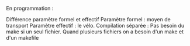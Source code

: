 En programmation :

Différence paramètre formel et effectif
Paramètre formel : moyen de transport
Paramètre effectif : le vélo.
Compilation séparée :
Pas besoin du make si un seul fichier. Quand plusieurs fichiers on a besoin d'un make et d'un makefile
